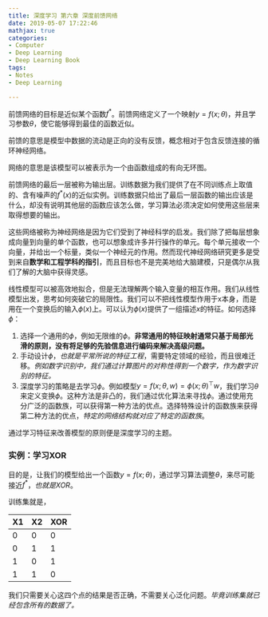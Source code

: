 ```yaml
---
title: 深度学习 第六章 深度前馈网络
date: 2019-05-07 17:22:46
mathjax: true
categories:
- Computer
- Deep Learning
- Deep Learning Book
tags:
- Notes
- Deep Learning

---
```


前馈网络的目标是近似某个函数$f^*$。前馈网络定义了一个映射$y=f(x;\theta)$，并且学习参数$\theta$，使它能够得到最佳的函数近似。

前馈的意思是模型中数据的流动是正向的没有反馈，概念相对于包含反馈连接的循环神经网络。

网络的意思是该模型可以被表示为一个由函数组成的有向无环图。

前馈网络的最后一层被称为输出层。训练数据为我们提供了在不同训练点上取值的、含有噪声的$f^*(x)$的近似实例。训练数据只给出了最后一层函数的输出应该是什么，却没有说明其他层的函数应该怎么做，学习算法必须决定如何使用这些层来取得想要的输出。

这些网络被称为神经网络是因为它们受到了神经科学的启发。我们除了把每层想象成向量到向量的单个函数，也可以想象成许多并行操作的单元。每个单元接收一个向量，并给出一个标量，类似一个神经元的作用。然而现代神经网络研究更多是受到来自**数学和工程学科的指引**，而且目标也不是完美地给大脑建模，只是偶尔从我们了解的大脑中获得灵感。

线性模型可以被高效地拟合，但是无法理解两个输入变量的相互作用。我们从线性模型出发，思考如何突破它的局限性。我们可以不把线性模型作用于x本身，而是用在一个变换后的输入$\phi(x)$上。可以认为$\phi(x)$提供了一组描述$x$的特征。如何选择$\phi$：

1. 选择一个通用的$\phi$，例如无限维的$\phi$。**非常通用的特征映射通常只基于局部光滑的原则，没有将足够的先验信息进行编码来解决高级问题。**
2. 手动设计$\phi$，_也就是平常所说的特征工程_，需要特定领域的经验，而且很难迁移。*例如数字识别中，我们通过计算图片的对称性得到一个数字，作为数字识别的特征。*
3. 深度学习的策略是去学习$\phi$。例如模型$y=f(x;\theta,w)=\phi(x;\theta)^\top w$，我们学习$\theta$来定义变换$\phi$。这种方法是非凸的，我们通过优化算法来寻找$\phi$。通过使用充分广泛的函数族，可以获得第一种方法的优点。选择特殊设计的函数族来获得第二种方法的优点，_特定的网络结构就对应了特定的函数族_。

通过学习特征来改善模型的原则便是深度学习的主题。

### 实例：学习XOR

目的是，让我们的模型给出一个函数$y=f(x;\theta)$，通过学习算法调整$\theta$，来尽可能接近$f^*$，_也就是XOR_。

训练集就是，

| X1   | X2   | XOR  |
| ---- | ---- | ---- |
| 0    | 0    | 0    |
| 0    | 1    | 1    |
| 1    | 0    | 1    |
| 1    | 1    | 0    |

我们只需要关心这四个点的结果是否正确，不需要关心泛化问题。_毕竟训练集就已经包含所有的数据了。_

